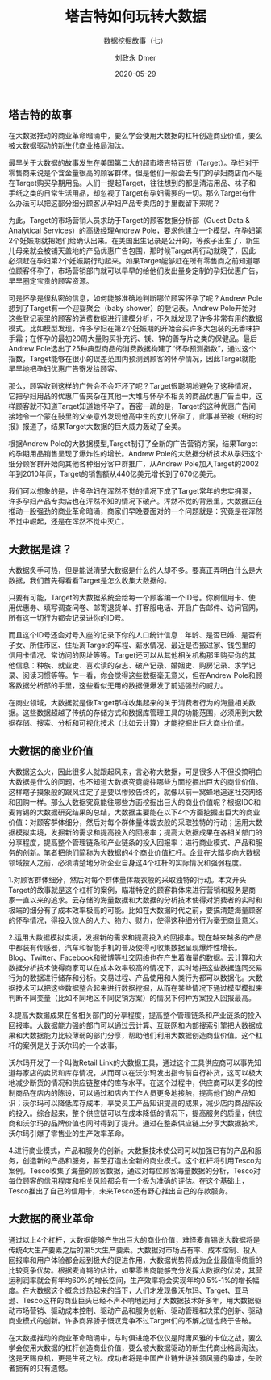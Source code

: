 ﻿---
layout:     post
title:      塔吉特如何玩转大数据
subtitle:   数据挖掘故事（七）
date:       2020-05-29
author:     刘政永 Dmer
header-img: img/post-bg-dmers.jpg
catalog: true
tags:
    - 数据挖掘故事
---
## 塔吉特的故事
在大数据推动的商业革命暗涌中，要么学会使用大数据的杠杆创造商业价值，要么被大数据驱动的新生代商业格局淘汰。

最早关于大数据的故事发生在美国第二大的超市塔吉特百货（Target）。孕妇对于零售商来说是个含金量很高的顾客群体。但是他们一般会去专门的孕妇商店而不是在Target购买孕期用品。人们一提起Target，往往想到的都是清洁用品、袜子和手纸之类的日常生活用品，却忽视了Target有孕妇需要的一切。那么Target有什么办法可以把这部分细分顾客从孕妇产品专卖店的手里截留下来呢？

为此，Target的市场营销人员求助于Target的顾客数据分析部（Guest Data & Analytical Services）的高级经理Andrew Pole，要求他建立一个模型，在孕妇第2个妊娠期就把她们给确认出来。在美国出生记录是公开的，等孩子出生了，新生儿母亲就会被铺天盖地的产品优惠广告包围，那时候Target再行动就晚了，因此必须赶在孕妇第2个妊娠期行动起来。如果Target能够赶在所有零售商之前知道哪位顾客怀孕了，市场营销部门就可以早早的给他们发出量身定制的孕妇优惠广告，早早圈定宝贵的顾客资源。
 
可是怀孕是很私密的信息，如何能够准确地判断哪位顾客怀孕了呢？Andrew Pole想到了Target有一个迎婴聚会（baby shower）的登记表。Andrew Pole开始对这些登记表里的顾客的消费数据进行建模分析，不久就发现了许多非常有用的数据模式。比如模型发现，许多孕妇在第2个妊娠期的开始会买许多大包装的无香味护手霜；在怀孕的最初20周大量购买补充钙、镁、锌的善存片之类的保健品。最后Andrew Pole选出了25种典型商品的消费数据构建了“怀孕预测指数”，通过这个指数，Target能够在很小的误差范围内预测到顾客的怀孕情况，因此Target就能早早地把孕妇优惠广告寄发给顾客。

那么，顾客收到这样的广告会不会吓坏了呢？Target很聪明地避免了这种情况，它把孕妇用品的优惠广告夹杂在其他一大堆与怀孕不相关的商品优惠广告当中，这样顾客就不知道Target知道她怀孕了。百密一疏的是，Target的这种优惠广告间接地令一个蒙在鼓里的父亲意外发现他高中生的女儿怀孕了，此事甚至被《纽约时报》报道了，结果Target大数据的巨大威力轰动了全美。

根据Andrew Pole的大数据模型,Target制订了全新的广告营销方案，结果Target的孕期用品销售呈现了爆炸性的增长。Andrew Pole的大数据分析技术从孕妇这个细分顾客群开始向其他各种细分客户群推广，从Andrew Pole加入Target的2002年到2010年间，Target的销售额从440亿美元增长到了670亿美元。

我们可以想象的是，许多孕妇在浑然不觉的情况下成了Target常年的忠实拥泵，许多孕妇产品专卖店也在浑然不知的情况下破产。浑然不觉的背景里，大数据正在推动一股强劲的商业革命暗涌，商家们早晚要面对的一个问题就是：究竟是在浑然不觉中崛起，还是在浑然不觉中灭亡。

## 大数据是谁？

大数据炙手可热，但是能说清楚大数据是什么的人却不多。要真正弄明白什么是大数据，我们首先得看看Target是怎么收集大数据的。
 
只要有可能，Target的大数据系统会给每一个顾客编一个ID号。你刷信用卡、使用优惠券、填写调查问卷、邮寄退货单、打客服电话、开启广告邮件、访问官网，所有这一切行为都会记录进你的ID号。
 
而且这个ID号还会对号入座的记录下你的人口统计信息：年龄、是否已婚、是否有子女、所住市区、住址离Target的车程、薪水情况、最近是否搬过家、钱包里的信用卡情况、常访问的网址等等。Target还可以从其他相关机构那里购买你的其他信息：种族、就业史、喜欢读的杂志、破产记录、婚姻史、购房记录、求学记录、阅读习惯等等。乍一看，你会觉得这些数据毫无意义，但在Andrew Pole和顾客数据分析部的手里，这些看似无用的数据便爆发了前述强劲的威力。
 
在商业领域，大数据就是像Target那样收集起来的关于消费者行为的海量相关数据。这些数据超越了传统的存储方式和数据库管理工具的功能范围，必须用到大数据存储、搜索、分析和可视化技术（比如云计算）才能挖掘出巨大商业价值。 
 
## 大数据的商业价值
 
大数据这么火，因此很多人就跟起风来，言必称大数据，可是很多人不但没搞明白大数据是什么的问题，也不知道大数据究竟能往哪些方面挖掘出巨大的商业价值。这样瞎子摸象般的跟风注定了是要以惨败告终的，就像以前一窝蜂地追逐社交网络和团购一样。那么大数据究竟能往哪些方面挖掘出巨大的商业价值呢？根据IDC和麦肯锡的大数据研究结果的总结，大数据主要能在以下4个方面挖掘出巨大的商业价值：对顾客群体细分，然后对每个群体量体裁衣般的采取独特的行动；运用大数据模拟实境，发掘新的需求和提高投入的回报率；提高大数据成果在各相关部门的分享程度，提高整个管理链条和产业链条的投入回报率；进行商业模式、产品和服务的创新。笔者把他们简称为大数据的4个商业价值杠杆。企业在大踏步向大数据领域投入之前，必须清楚地分析企业自身这4个杠杆的实际情况和强弱程度。
 
1.对顾客群体细分，然后对每个群体量体裁衣般的采取独特的行动。本文开头Target的故事就是这个杠杆的案例，瞄准特定的顾客群体来进行营销和服务是商家一直以来的追求。云存储的海量数据和大数据的分析技术使得对消费者的实时和极端的细分有了成本效率极高的可能。比如在大数据时代之前，要搞清楚海量顾客的怀孕情况，得投入惊人的人力、物力、财力，使得这种细分行为毫无商业意义。
 
2.运用大数据模拟实境，发掘新的需求和提高投入的回报率。现在越来越多的产品中都装有传感器，汽车和智能手机的普及使得可收集数据呈现爆炸性增长。Blog、Twitter、Facebook和微博等社交网络也在产生着海量的数据。云计算和大数据分析技术使得商家可以在成本效率较高的情况下，实时地把这些数据连同交易行为的数据进行储存和分析。交易过程、产品使用和人类行为都可以数据化。大数据技术可以把这些数据整合起来进行数据挖掘，从而在某些情况下通过模型模拟来判断不同变量（比如不同地区不同促销方案）的情况下何种方案投入回报最高。
 
3.提高大数据成果在各相关部门的分享程度，提高整个管理链条和产业链条的投入回报率。大数据能力强的部门可以通过云计算、互联网和内部搜索引擎把大数据成果和大数据能力比较薄弱的部门分享，帮助他们利用大数据创造商业价值。这个杠杆的案例是关于沃尔玛的一个故事。
 
沃尔玛开发了一个叫做Retail Link的大数据工具，通过这个工具供应商可以事先知道每家店的卖货和库存情况，从而可以在沃尔玛发出指令前自行补货，这可以极大地减少断货的情况和供应链整体的库存水平。在这个过程中，供应商可以更多的控制商品在店内的陈设，可以通过和店内工作人员更多地接触，提高他们的产品知识；沃尔玛可以降低库存成本，享受员工产品知识提高的成果，减少店内商品陈设的投入。综合起来，整个供应链可以在成本降低的情况下，提高服务的质量，供应商和沃尔玛的品牌价值也同时得到了提升。通过在整条供应链上分享大数据技术，沃尔玛引爆了零售业的生产效率革命。
 
4.进行商业模式，产品和服务的创新。大数据技术使公司可以加强已有的产品和服务，创造新的产品和服务，甚至打造出全新的商业模式。这个杠杆将引用Tesco为案例。Tesco收集了海量的顾客数据，通过对每位顾客海量数据的分析，Tesco对每位顾客的信用程度和相关风险都会有一个极为准确的评估。在这个基础上，Tesco推出了自己的信用卡，未来Tesco还有野心推出自己的存款服务。
 
## 大数据的商业革命
 
通过以上4个杠杆，大数据能够产生出巨大的商业价值，难怪麦肯锡说大数据将是传统4大生产要素之后的第5大生产要素。大数据对市场占有率、成本控制、投入回报率和用户体验都会起到极大的促进作用，大数据优势将成为企业最值得倚重的比较竞争优势。根据麦肯锡的估计，如果零售商能够充分发挥大数据的优势，其营运利润率就会有年均60%的增长空间，生产效率将会实现年均0.5%-1%的增长幅度。在大数据这个概念炒热起来的当下，人们才发现像沃尔玛、Target、亚马逊、Tesco这样的商业巨头已经不声不响地运用了大数据技术好多年，用大数据驱动市场营销、驱动成本控制、驱动产品和服务创新、驱动管理和决策的创新、驱动商业模式的创新。许多商界骄子慨叹竞争不过Target们的不解之谜也终于告破。
 
在大数据推动的商业革命暗涌中，与时俱进绝不仅仅是附庸风雅的卡位之战，要么学会使用大数据的杠杆创造商业价值，要么被大数据驱动的新生代商业格局淘汰。这是天赐良机，更是生死之战。成功者将是中国产业链升级独领风骚的枭雄，失败者拥有的只有遗憾。